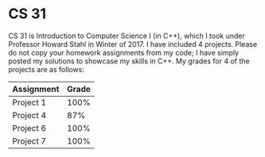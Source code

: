 # CS 31
CS 31 is Introduction to Computer Science I (in C++), which I took under Professor Howard Stahl in Winter of 2017. I have included 4 projects. Please do not copy your homework assignments from my code; I have simply posted my solutions to showcase my skills in C++. My grades for 4 of the projects are as follows:


|   Assignment  | Grade  |
----------------|--------
| Project 1     | 100% |
| Project 4     | 87% |
| Project 6     | 100% |
| Project 7     | 100% |
